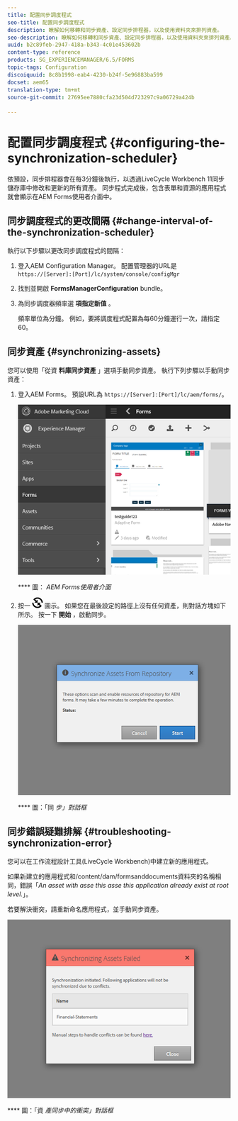 ```yaml
---
title: 配置同步調度程式
seo-title: 配置同步調度程式
description: 瞭解如何移轉和同步資產、設定同步排程器，以及使用資料夾來排列資產。
seo-description: 瞭解如何移轉和同步資產、設定同步排程器，以及使用資料夾來排列資產。
uuid: b2c89feb-2947-418a-b343-4c01e453602b
content-type: reference
products: SG_EXPERIENCEMANAGER/6.5/FORMS
topic-tags: Configuration
discoiquuid: 8c8b1998-eab4-4230-b24f-5e96883ba599
docset: aem65
translation-type: tm+mt
source-git-commit: 27695ee7880cfa23d504d723297c9a06729a424b

---
```



# 配置同步調度程式 {#configuring-the-synchronization-scheduler}

依預設，同步排程器會在每3分鐘後執行，以透過LiveCycle Workbench 11同步儲存庫中修改和更新的所有資產。 同步程式完成後，包含表單和資源的應用程式就會顯示在AEM Forms使用者介面中。

## 同步調度程式的更改間隔 {#change-interval-of-the-synchronization-scheduler}

執行以下步驟以更改同步調度程式的間隔：

1. 登入AEM Configuration Manager。 配置管理器的URL是 `https://[Server]:[Port]/lc/system/console/configMgr`

1. 找到並開啟 **FormsManagerConfiguration** bundle。

1. 為同步調度器頻率選 **項指定新值** 。

   頻率單位為分鐘。 例如，要將調度程式配置為每60分鐘運行一次，請指定60。

## 同步資產 {#synchronizing-assets}

您可以使用「從資 **料庫同步資產** 」選項手動同步資產。 執行下列步驟以手動同步資產：

1. 登入AEM Forms。 預設URL為 `https://[Server]:[Port]/lc/aem/forms/`。

   ![AEM Forms使用者介面](assets/aem_forms_ui.png)

   **** 圖： *AEM Forms使用者介面*

1. 按一 ![下工具列中的aem6forms_sync](assets/aem6forms_sync.png) 圖示。 如果您在最後設定的路徑上沒有任何資產，則對話方塊如下所示。 按一下 **開始** ，啟動同步。

   ![同步對話框](assets/migrate-and-syncronize.png)

   **** 圖：「同 *步」對話框*

## 同步錯誤疑難排解 {#troubleshooting-synchronization-error}

您可以在工作流程設計工具(LiveCycle Workbench)中建立新的應用程式。

如果新建立的應用程式和/content/dam/formsanddocuments資料夾的名稱相同，錯誤「*An asset with asse this asse this application already exist at root level.*」。

若要解決衝突，請重新命名應用程式，並手動同步資產。

![資產同步對話方塊中的衝突](assets/sync-conflict.png)

**** 圖：「資 *產同步中的衝突」對話框*
